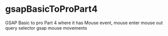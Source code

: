 # gsapBasicToProPart4
GSAP Basic to pro Part 4 where it has Mouse event,  mouse enter mouse out query selector gsap mouse movements 
